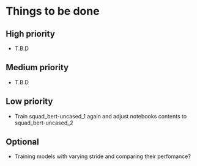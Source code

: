 # Things to be done

## High priority
- T.B.D

## Medium priority
- T.B.D

## Low priority
- Train squad_bert-uncased_1 again and adjust notebooks contents to squad_bert-uncased_2

## Optional
- Training models with varying stride and comparing their perfomance?